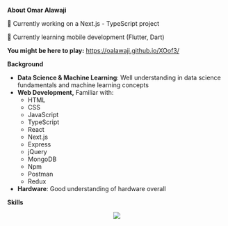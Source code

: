 **About Omar Alawaji**

🔭 Currently working on a Next.js - TypeScript project

🌱 Currently learning mobile development (Flutter, Dart)

**You might be here to play:** https://oalawaji.github.io/XOof3/

**Background**

<ul>
  <li><strong>Data Science & Machine Learning</strong>: Well understanding in data science fundamentals and machine learning concepts</li>
  <li><strong>Web Development,</strong> Familiar with:
    <ul>
      <li>HTML</li>
      <li>CSS</li>
      <li>JavaScript</li>
      <li>TypeScript</li>
      <li>React</li>
      <li>Next.js</li>
      <li>Express</li>
      <li>jQuery</li>
      <li>MongoDB</li>
      <li>Npm</li>
      <li>Postman</li>
      <li>Redux</li>
    </ul>
  </li>
  <li><strong>Hardware</strong>: Good understanding of hardware overall</li>
</ul>

**Skills**

<p align="center">
  <a href="https://skillicons.dev">
    <img src="https://skillicons.dev/icons?i=js,ts,html,css,py,tailwind,react,cs,c,java,express,firebase,git,github,jquery,mongodb,nextjs,npm,postgres,postman,redux,vscode,figma,ps" />
  </a>
</p>

